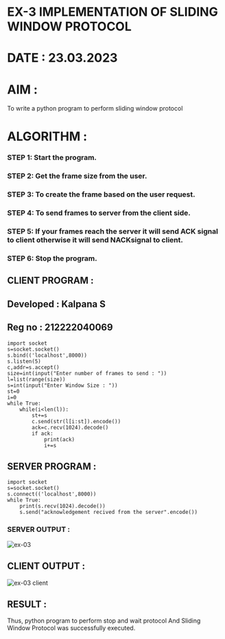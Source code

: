 # EX-3 IMPLEMENTATION OF SLIDING WINDOW PROTOCOL
# DATE : 23.03.2023
# AIM :
To write a python program to perform sliding window protocol
# ALGORITHM :

### STEP 1: Start the program.
### STEP 2: Get the frame size from the user.
### STEP 3: To create the frame based on the user request.
### STEP 4: To send frames to server from the client side.
### STEP 5: If your frames reach the server it will send ACK signal to client otherwise it will send NACKsignal to client.
### STEP 6: Stop the program.

## CLIENT PROGRAM :
## Developed : Kalpana S
## Reg no : 212222040069
```
import socket
s=socket.socket()
s.bind(('localhost',8000))
s.listen(5)
c,addr=s.accept()
size=int(input("Enter number of frames to send : "))
l=list(range(size))
s=int(input("Enter Window Size : "))
st=0
i=0
while True:
    while(i<len(l)):  
        st+=s
        c.send(str(l[i:st]).encode())
        ack=c.recv(1024).decode()
        if ack:
            print(ack)
            i+=s
 ```
## SERVER PROGRAM :
```
import socket
s=socket.socket()
s.connect(('localhost',8000))
while True:
    print(s.recv(1024).decode())
    s.send("acknowledgement recived from the server".encode())
 ```
### SERVER OUTPUT :
![ex-03](https://github.com/Kalpanareshma/EX-3/assets/122040453/2b0ade94-9cda-40d1-b1bf-869e2abd36ba)
## CLIENT OUTPUT :
![ex-03 client](https://github.com/Kalpanareshma/EX-3/assets/122040453/47e9939f-4b12-4703-b767-8c13776a3125)
## RESULT :
Thus, python program to perform stop and wait protocol And Sliding Window Protocol was successfully executed.
